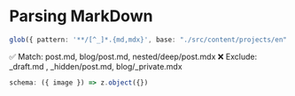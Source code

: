 # Parsing MarkDown

```ts
glob({ pattern: '**/[^_]*.{md,mdx}', base: "./src/content/projects/en" }),
```

✅ Match: post.md, blog/post.md, nested/deep/post.mdx
❌ Exclude: _draft.md , _hidden/post.md, blog/_private.mdx


```ts
schema: ({ image }) => z.object({})
```
